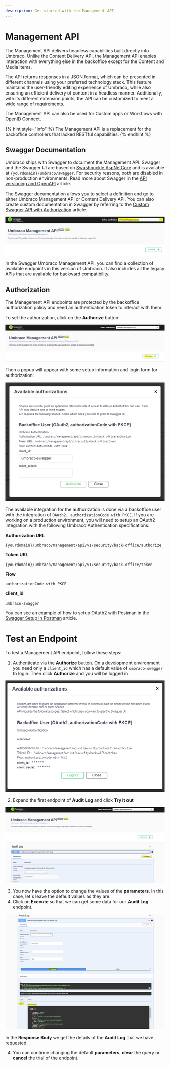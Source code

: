 ```yaml
---
description: Get started with the Management API.
---
```


# Management API

The Management API delivers headless capabilities built directly into Umbraco. Unlike the Content Delivery API, the Management API enables interaction with everything else in the backoffice except for the Content and Media items.

The API returns responses in a JSON format, which can be presented in different channels using your preferred technology stack. This feature maintains the user-friendly editing experience of Umbraco, while also ensuring an efficient delivery of content in a headless manner. Additionally, with its different extension points, the API can be customized to meet a wide range of requirements.

The Management API can also be used for Custom apps or Workflows with OpenID Connect.

{% hint style="info" %}
The Management API is a replacement for the backoffice controllers that lacked RESTful capabilities.
{% endhint %}

## Swagger Documentation

Umbraco ships with Swagger to document the Management API. Swagger and the Swagger UI are based on [Swashbuckle.AspNetCore](https://github.com/domaindrivendev/Swashbuckle.AspNetCore/) and is available at `{yourdomain}/umbraco/swagger`. For security reasons, both are disabled in non-production environments.
Read more about Swagger in the [API versioning and OpenAPI](../api-versioning-and-openapi.md) article.

The Swagger documentation allows you to select a definition and go to either Umbraco Management API or Content Delivery API. You can also create custom documentation in Swagger by referring to the [Custom Swagger API with Authorization](../custom-swagger-api.md) article.

![Umbraco Management API documentation in Swagger](../images/management-api-swagger.png)

In the Swagger Umbraco Management API, you can find a collection of available endpoints in this version of Umbraco. It also includes all the legacy APIs that are available for backward compatibility.

## Authorization

The Management API endpoints are protected by the backoffice authorization policy and need an authentication token to interact with them.

To set the authorization, click on the **Authorize** button:

![Umbraco Management API Authorize Button](../images/management-api-swagger-authorize-button.png)

Then a popup will appear with some setup information and login form for authorization:

![Umbraco Management API Authorize Login](../images/management-api-swagger-authorize-instructions.png)

The available integration for the authorization is done via a backoffice user with the integration of `OAuth2, authorizationCode with PKCE`. If you are working on a production environment, you will need to setup an OAuth2 integration with the following Umbraco Authentication specifications:

**Authorization URL**

```http
{yourdomain}/umbraco/management/api/v1/security/back-office/authorize
```

**Token URL**

```http
{yourdomain}/umbraco/management/api/v1/security/back-office/token
```

**Flow**

```http
authorizationCode with PKCE
```

**client_id**

```http
umbraco-swagger
```

You can see an example of how to setup OAuth2 with Postman in the [Swagger Setup in Postman](./postman-setup-swagger) article.

# Test an Endpoint

To test a Management API endpoint, follow these steps:

1. Authenticate via the **Authorize** button. On a development environment you need only a `client_id` which has a default value of `umbraco-swagger` to login. Then click **Authorize** and you will be logged in:

![Umbraco Management API when Authenticated](../images/management-api-swagger-authenticated.png)

2. Expand the first endpoint of **Audit Log** and click **Try it out**

![Umbraco Management API Endpoint - Try it Out Button](../images/management-api-try-it-out.png)

3. You now have the option to change the values of the **parameters**. In this case, let´s leave the default values as they are. 
4. Click on **Execute** so that we can get some data for our **Audit Log** endpoint.

![Umbraco Management API Endpoint - Execute - Response](../images/management-api-execute-response.png)

In the **Response Body** we get the details of the **Audit Log** that we have requested.

4. You can continue changing the default **parameters**, **clear** the query or **cancel** the trial of the endpoint.
